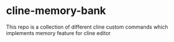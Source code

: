 # cline-memory-bank
This repo is a collection of different cline custom commands which implements memory feature for cline editor

